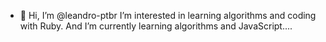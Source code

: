 - 👋 Hi, I’m @leandro-ptbr
I’m interested in learning algorithms and coding with Ruby.
And I’m currently learning algorithms and JavaScript....
